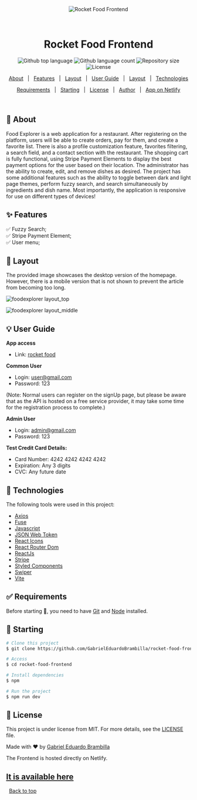 <div align="center" id="top"> 
  <img src="./.github/app.gif" alt="Rocket Food Frontend" />

&#xa0;

</div>

<h1 align="center">Rocket Food Frontend</h1>

<p align="center">
  <img alt="Github top language" src="https://img.shields.io/github/languages/top/GabrielEduardoBrambilla/rocket-food-frontend?color=56BEB8">

  <img alt="Github language count" src="https://img.shields.io/github/languages/count/GabrielEduardoBrambilla/rocket-food-frontend?color=56BEB8">

  <img alt="Repository size" src="https://img.shields.io/github/repo-size/GabrielEduardoBrambilla/rocket-food-frontend?color=56BEB8">

  <img alt="License" src="https://img.shields.io/github/license/GabrielEduardoBrambilla/rocket-food-frontend?color=56BEB8">
</p>

<p align="center">
  <a href="#dart-about">About</a> &#xa0; | &#xa0; 
  <a href="#sparkles-features">Features</a> &#xa0; | &#xa0;
  <a href=🎨>Layout</a> &#xa0; | &#xa0;
  <a href="#bulb-user-guide">User Guide</a> &#xa0; | &#xa0;
  <a href="#sparkler-layout">Layout</a> &#xa0; | &#xa0;
  <a href="#rocket-technologies">Technologies</a>

</p>
<p align="center">
<a href="#white_check_mark-requirements">Requirements</a> &#xa0; | &#xa0;
<a href="#checkered_flag-starting">Starting</a> &#xa0; | &#xa0;
<a href="#memo-license">License</a> &#xa0; | &#xa0;
<a href="https://github.com/GabrielEduardoBrambilla" target="_blank">Author</a> &#xa0; | &#xa0;
<a href="https://rocketfoodfrontend.netlify.app">App on Netlify</a>

</p>

<br>

## :dart: About

Food Explorer is a web application for a restaurant. After registering on the platform, users will be able to create orders, pay for them, and create a favorite list. There is also a profile customization feature, favorites filtering, a search field, and a contact section with the restaurant. The shopping cart is fully functional, using Stripe Payment Elements to display the best payment options for the user based on their location. The administrator has the ability to create, edit, and remove dishes as desired. The project has some additional features such as the ability to toggle between dark and light page themes, perform fuzzy search, and search simultaneously by ingredients and dish name. Most importantly, the application is responsive for use on different types of devices!

## :sparkles: Features

:white_check_mark: Fuzzy Search;\
:white_check_mark: Stripe Payment Element;\
:white_check_mark: User menu;

## :sparkler: Layout

The provided image showcases the desktop version of the homepage. However, there is a mobile version that is not shown to prevent the article from becoming too long.

![foodexplorer layout_top](https://i.imgur.com/cV6E5bW.jpeg)

![foodexplorer layout_middle](https://i.imgur.com/2qj8Iiu.jpeg)

## :bulb: User Guide

**App access**

- Link: [rocket food](https://rocketfoodfrontend.netlify.app)

**Common User**

- Login: user@gmail.com
- Password: 123

(Note: Normal users can register on the signUp page, but please be aware that as the API is hosted on a free service provider, it may take some time for the registration process to complete.)

**Admin User**

- Login: admin@gmail.com
- Password: 123

**Test Credit Card Details:**

- Card Number: 4242 4242 4242 4242
- Expiration: Any 3 digits
- CVC: Any future date

## :rocket: Technologies

The following tools were used in this project:

- [Axios](https://www.npmjs.com/package/axios)
- [Fuse](https://www.fusejs.io)
- [Javascript](https://developer.mozilla.org/pt-BR/docs/Web/JavaScript)
- [JSON Web Token](https://www.npmjs.com/package/jsonwebtoken)
- [React Icons](https://react-icons.github.io/react-icons/)
- [React Router Dom](https://react-icons.github.io/react-icons/)
- [ReactJs](https://reactjs.org)
- [Stripe](https://stripe.com/)
- [Styled Components](https://styled-components.com/)
- [Swiper](https://swiperjs.com/)
- [Vite](https://vitejs.dev/)

## :white_check_mark: Requirements

Before starting :checkered_flag:, you need to have [Git](https://git-scm.com) and [Node](https://nodejs.org/en/) installed.

## :checkered_flag: Starting

```bash
# Clone this project
$ git clone https://github.com/GabrielEduardoBrambilla/rocket-food-frontend

# Access
$ cd rocket-food-frontend

# Install dependencies
$ npm

# Run the project
$ npm run dev

```

## :memo: License

This project is under license from MIT. For more details, see the [LICENSE](LICENSE) file.

Made with :heart: by <a href="https://github.com/GabrielEduardoBrambilla" target="_blank">Gabriel Eduardo Brambilla</a>

The Frontend is hosted directly on Netlify.

## [It is available here](https://roketfood.netlify.app)

&#xa0;
<a href="#top">Back to top</a>
